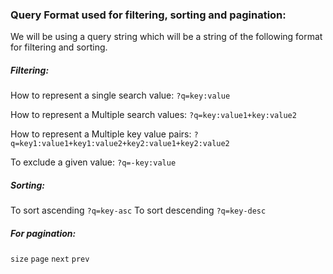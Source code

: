 ### Query Format used for filtering, sorting and pagination:  

We will be using a query string which will be a string of the following format for filtering and sorting.

##### Filtering:
How to represent a single search value: `?q=key:value`

How to represent a Multiple search values: `?q=key:value1+key:value2`

How to represent a Multiple key value pairs: 
`?q=key1:value1+key1:value2+key2:value1+key2:value2`

To exclude a given value: `?q=-key:value`
##### Sorting:
To sort ascending `?q=key-asc`
To sort descending `?q=key-desc`

##### For pagination:
`size`
`page`
`next`
`prev`
